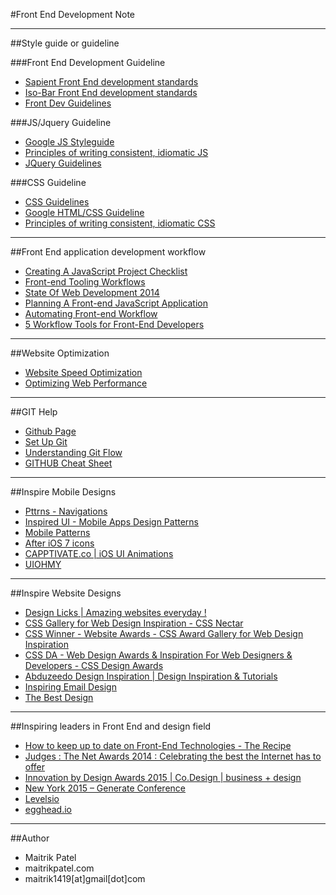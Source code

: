 #Front End Development Note

---

##Style guide or guideline

###Front End Development Guideline

- [Sapient Front End development standards](https://sapient-global.github.io/best-practices) 
- [Iso-Bar Front End development standards](https://isobar-idev.github.io/code-standards) 
- [Front Dev Guidelines](https://taitems.github.io/Front-End-Development-Guidelines/#cssHtmlSection) 

###JS/Jquery Guideline

- [Google JS Styleguide](http://google-styleguide.googlecode.com/svn/trunk/javascriptguide.xml)
- [Principles of writing consistent, idiomatic JS](https://github.com/rwaldron/idiomatic.js)
- [JQuery Guidelines](http://contribute.jquery.org/style-guide/js/)

###CSS Guideline

- [CSS Guidelines](http://cssguidelin.es) 
- [Google HTML/CSS Guideline](http://google-styleguide.googlecode.com/svn/trunk/htmlcssguide.xml)
- [Principles of writing consistent, idiomatic CSS](https://github.com/necolas/idiomatic-css)

---
##Front End application development workflow 

- [Creating A JavaScript Project Checklist](http://blog.bitovi.com/creating-a-javascript-project-checklist/)
- [Front-end Tooling Workflows](https://speakerdeck.com/addyosmani/front-end-tooling-workflows)
- [State Of Web Development 2014](http://blog.xebia.com/2014/06/06/state-of-web-development-2014/)
- [Planning A Front-end JavaScript Application](http://developer.telerik.com/featured/planning-front-end-javascript-application/)
- [Automating Front-end Workflow](https://speakerdeck.com/addyosmani/automating-front-end-workflow)
- [5 Workflow Tools for Front-End Developers](http://codecondo.com/5-workflow-tools-for-front-end-developers/)

---

##Website Optimization

- [Website Speed Optimization](https://kinsta.com/learn/page-speed/)
- [Optimizing Web Performance](http://cdn2.hubspot.net/hub/156417/file-57811332-png/images/yottaa-how-to-optimize-your-website-checklist-infographic.png?t=1433780808239)

---

##GIT Help 

- [Github Page](https://help.github.com/articles/create-a-repo)
- [Set Up Git](https://help.github.com/articles/set-up-git)
- [Understanding Git Flow](https://guides.github.com/introduction/flow/index.html?utm_source=public-launch-day-before&utm_medium=email&utm_campaign=tomorrow-codetree-opens-for-you)
- [GITHUB Cheat Sheet](https://github.com/tiimgreen/github-cheat-sheet)

---- 

##Inspire Mobile Designs
                    
- [Pttrns - Navigations](http://www.pttrns.com/)
- [Inspired UI - Mobile Apps Design Patterns](http://ipad.inspired-ui.com/page/3)
- [Mobile Patterns](http://www.mobile-patterns.com/)
- [After iOS 7 icons](http://afterios7icon.tumblr.com/)
- [CAPPTIVATE.co | iOS UI Animations](http://capptivate.co/)
- [UIOHMY](http://uiohmy.com/?ref=producthunt)

---

##Inspire Website Designs

- [Design Licks | Amazing websites everyday !](http://www.awwwards.com/search-websites/?text=portfolio&submit=&search-section=on)
- [CSS Gallery for Web Design Inspiration - CSS Nectar](http://cssnectar.com/)
- [CSS Winner - Website Awards - CSS Award Gallery for Web Design Inspiration](http://www.csswinner.com/)
- [CSS DA - Web Design Awards &amp; Inspiration For Web Designers &amp; Developers - CSS Design Awards](http://www.cssdesignawards.com/)
- [Abduzeedo Design Inspiration | Design Inspiration &amp; Tutorials](http://abduzeedo.com/)
- [Inspiring Email Design](http://reallygoodemails.com/)
- [The Best Design](https://www.thebestdesigns.com)

---

##Inspiring leaders in Front End and design field

- [How to keep up to date on Front-End Technologies - The Recipe](http://uptodate.frontendrescue.org/)
- [Judges : The Net Awards 2014 : Celebrating the best the Internet has to offer](https://thenetawards.com/judges/)
- [Innovation by Design Awards 2015 | Co.Design | business + design](http://www.fastcodesign.com/innovation-by-design-awards-2015)
- [New York 2015 – Generate Conference](http://www.generateconf.com/new-york-2015)
- [Levelsio](https://levels.io/)
- [egghead.io](https://egghead.io/)

---
##Author

- Maitrik Patel
- maitrikpatel.com
- maitrik1419[at]gmail[dot]com
